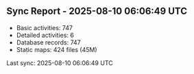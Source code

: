 ## Sync Report - 2025-08-10 06:06:49 UTC

- Basic activities: 747
- Detailed activities: 6
- Database records: 747
- Static maps: 424 files (45M)

Last sync: 2025-08-10 06:06:49 UTC
